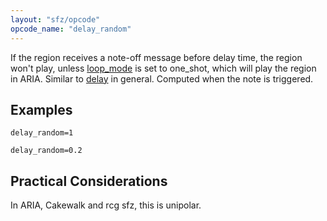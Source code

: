 ```yaml
---
layout: "sfz/opcode"
opcode_name: "delay_random"
---
```

If the region receives a note-off message before delay time,
the region won't play, unless [loop_mode](/opcodes/loop_mode)
is set to one_shot, which will play the region in ARIA.
Similar to [delay](/opcodes/delay) in general. Computed when
the note is triggered.

## Examples

```
delay_random=1

delay_random=0.2
```

## Practical Considerations

In ARIA, Cakewalk and rcg sfz, this is unipolar.
